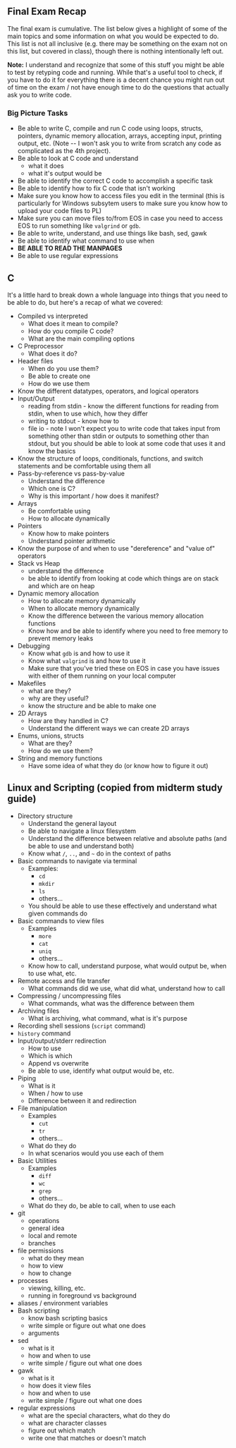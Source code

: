 ## Final Exam Recap

The final exam is cumulative.
The list below gives a highlight of some
of the main topics and some information on what you would be
expected to do.  This list is not all inclusive (e.g. there may
be something on the exam not on this list, but covered in class),
though there is nothing intentionally left out.

**Note:** I understand and recognize that some of this
stuff you might be able to test by retyping code and running.
While that's a useful tool to check, if you have to do it for everything
there is a decent chance you might run out of time on the exam / not
have enough time to do the questions that actually ask you to write code.

### Big Picture Tasks
* Be able to write C, compile and run C code using loops, structs, pointers,
  dynamic memory allocation,
  arrays, accepting input, printing output, etc. (Note -- I won't
  ask you to write from scratch any code as complicated as the 4th
  project).
* Be able to look at C code and understand
  * what it does
  * what it's output would be
* Be able to identify the correct C code to accomplish a specific task
* Be able to identify how to fix C code that isn't working 
* Make sure you know how to access files you edit in the terminal
  (this is particularly for Windows subsytem users to make sure you
  know how to upload your code files to PL)
* Make sure you can move files to/from EOS in case you need to access
  EOS to run something like `valgrind` or `gdb`.
* Be able to write, understand, and use things like bash, sed, gawk
* Be able to identify what command to use when
* **BE ABLE TO READ THE MANPAGES**
* Be able to use regular expressions

## C
It's a little hard to break down a whole language into things
that you need to be able to do, but here's a recap of what we
covered:
* Compiled vs interpreted
    * What does it mean to compile?
    * How do you compile C code?
    * What are the main compiling options
* C Preprocessor
    * What does it do?
* Header files
    * When do you use them?
    * Be able to create one
    * How do we use them
* Know the different datatypes, operators, and logical operators
* Input/Output
    * reading from stdin - know the different functions for reading
      from stdin, when to use which, how they differ
    * writing to stdout - know how to
    * file io - note I won't expect you to write code
      that takes input from something other than stdin or outputs
      to something other than stdout,
      but you should be able to look at some code that uses
      it and know the basics
* Know the structure of loops, conditionals, functions, and switch
  statements and be comfortable using them all
* Pass-by-reference vs pass-by-value
    * Understand the difference
    * Which one is C?
    * Why is this important / how does it manifest?
* Arrays
    * Be comfortable using
    * How to allocate dynamically
* Pointers
    * Know how to make pointers
    * Understand pointer arithmetic
* Know the purpose of and when to use "dereference" and "value of"
  operators
* Stack vs Heap
    * understand the difference
    * be able to identify from looking at code which things
      are on stack and which are on heap
* Dynamic memory allocation
    * How to allocate memory dynamically
    * When to allocate memory dynamically
    * Know the difference between the various memory allocation functions
    * Know how and be able to identify where you need to free memory
      to prevent memory leaks
* Debugging
    * Know what `gdb` is and how to use it
    * Know what `valgrind` is and how to use it
    * Make sure that you've tried these on EOS in case you have issues
      with either of them running on your local computer
* Makefiles
    * what are they?
    * why are they useful?
    * know the structure and be able to make one
* 2D Arrays
    * How are they handled in C?
    * Understand the different ways we can create 2D arrays
* Enums, unions, structs
    * What are they?
    * How do we use them?
* String and memory functions
    * Have some idea of what they do (or know how to figure it out)
    

## Linux and Scripting (copied from midterm study guide)
* Directory structure
    * Understand the general layout
    * Be able to navigate a linux filesystem
    * Understand the difference between relative and
      absolute paths (and be able to use and understand both)
    * Know what `/`, `..`, and `~` do in the context of paths
* Basic commands to navigate via terminal
    * Examples:
        * `cd`
        * `mkdir`
        * `ls`
        * others...
    * You should be able to use these effectively and
      understand what given commands do
* Basic commands to view files
    * Examples
        * `more`
        * `cat`
        * `uniq`
        * others...
    * Know how to call, understand purpose, what would output
      be, when to use what, etc.
* Remote access and file transfer
    * What commands did we use, what did what, understand
      how to call
* Compressing / uncompressing files
    * What commands, what was the difference between them
* Archiving files
    * What is archiving, what command, what is it's purpose
* Recording shell sessions (`script` command)
* `history` command
* Input/output/stderr redirection
    * How to use
    * Which is which
    * Append vs overwrite
    * Be able to use, identify what output would be, etc.
* Piping
    * What is it
    * When / how to use
    * Difference between it and redirection
* File manipulation
    * Examples
        * `cut`
        * `tr`
        * others...
    * What do they do
    * In what scenarios would you use each of them
* Basic Utilities
    * Examples
        * `diff`
        * `wc`
        * `grep`
        * others...
    * What do they do, be able to call, when to use each
* git
    * operations
    * general idea
    * local and remote
    * branches
* file permissions
    * what do they mean
    * how to view
    * how to change
* processes
    * viewing, killing, etc.
    * running in foreground vs background
* aliases / environment variables
* Bash scripting
    * know bash scripting basics
    * write simple or figure out what one does
    * arguments
* sed
    * what is it
    * how and when to use
    * write simple / figure out what one does
* gawk
    * what is it
    * how does it view files
    * how and when to use
    * write simple / figure out what one does
* regular expressions
    * what are the special characters, what do they do
    * what are character classes
    * figure out which match
    * write one that matches or doesn't match



